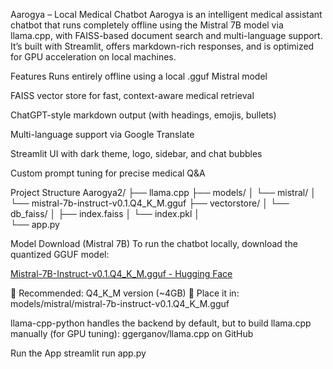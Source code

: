 Aarogya – Local Medical Chatbot
Aarogya is an intelligent medical assistant chatbot that runs completely offline using the Mistral 7B model via llama.cpp, with FAISS-based document search and multi-language support. It’s built with Streamlit, offers markdown-rich responses, and is optimized for GPU acceleration on local machines.

 Features
 Runs entirely offline using a local .gguf Mistral model

 FAISS vector store for fast, context-aware medical retrieval

 ChatGPT-style markdown output (with headings, emojis, bullets)

 Multi-language support via Google Translate

 Streamlit UI with dark theme, logo, sidebar, and chat bubbles

 Custom prompt tuning for precise medical Q&A

 Project Structure
Aarogya2/
├── llama.cpp
├── models/
│   └── mistral/
│       └── mistral-7b-instruct-v0.1.Q4_K_M.gguf
├── vectorstore/
│   └── db_faiss/
│       ├── index.faiss
│       └── index.pkl
│                   
└── app.py

 Model Download (Mistral 7B)
To run the chatbot locally, download the quantized GGUF model:

 [Mistral-7B-Instruct-v0.1.Q4_K_M.gguf - Hugging Face ](https://huggingface.co/TheBloke/Mistral-7B-Instruct-v0.1-GGUF)

🔸 Recommended: Q4_K_M version (~4GB)
🔸 Place it in: models/mistral/mistral-7b-instruct-v0.1.Q4_K_M.gguf

llama-cpp-python handles the backend by default, but to build llama.cpp manually (for GPU tuning):
ggerganov/llama.cpp on GitHub

 Run the App
streamlit run app.py
